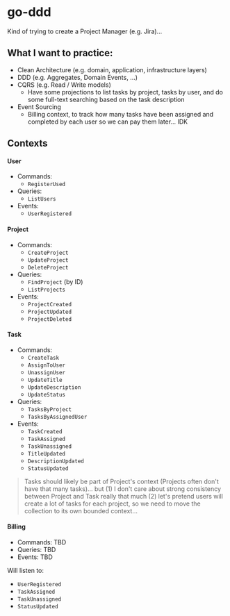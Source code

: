 # go-ddd

Kind of trying to create a Project Manager (e.g. Jira)...

## What I want to practice:
- Clean Architecture (e.g. domain, application, infrastructure layers) 
- DDD (e.g. Aggregates, Domain Events, ...)
- CQRS (e.g. Read / Write models)
  - Have some projections to list tasks by project, tasks by user, and do some full-text searching based on the task description
- Event Sourcing
  - Billing context, to track how many tasks have been assigned and completed by each user so we can pay them later... IDK

## Contexts

#### User
- Commands: 
  - `RegisterUsed`
- Queries: 
  - `ListUsers`
- Events: 
  - `UserRegistered`

#### Project
- Commands: 
  - `CreateProject`
  - `UpdateProject`
  - `DeleteProject`
- Queries: 
  - `FindProject` (by ID)
  - `ListProjects`
- Events: 
  - `ProjectCreated`
  - `ProjectUpdated`
  - `ProjectDeleted`

#### Task
- Commands: 
  - `CreateTask`
  - `AssignToUser`
  - `UnassignUser`
  - `UpdateTitle`
  - `UpdateDescription`
  - `UpdateStatus`
- Queries:
  - `TasksByProject`
  - `TasksByAssignedUser`
- Events: 
  - `TaskCreated`
  - `TaskAssigned`
  - `TaskUnassigned`
  - `TitleUpdated`
  - `DescriptionUpdated`
  - `StatusUpdated`


> Tasks should likely be part of Project's context (Projects often don't have that many tasks)... but (1) I don't care about strong consistency between Project and Task really that much (2) let's pretend users will create a lot of tasks for each project, so we need to move the collection to its own bounded context...

#### Billing
- Commands: TBD
- Queries: TBD
- Events: TBD

Will listen to:
- `UserRegistered`
- `TaskAssigned`
- `TaskUnassigned`
- `StatusUpdated`